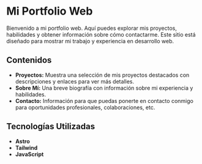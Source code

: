 # Mi Portfolio Web

Bienvenido a mi portfolio web. Aquí puedes explorar mis proyectos, habilidades y obtener información sobre cómo contactarme. Este sitio está diseñado para mostrar mi trabajo y experiencia en desarrollo web.

## Contenidos

- **Proyectos:** Muestra una selección de mis proyectos destacados con descripciones y enlaces para ver más detalles.
- **Sobre Mí:** Una breve biografía con información sobre mi experiencia y habilidades.
- **Contacto:** Información para que puedas ponerte en contacto conmigo para oportunidades profesionales, colaboraciones, etc.

## Tecnologías Utilizadas

- **Astro**
- **Tailwind**
- **JavaScript**

